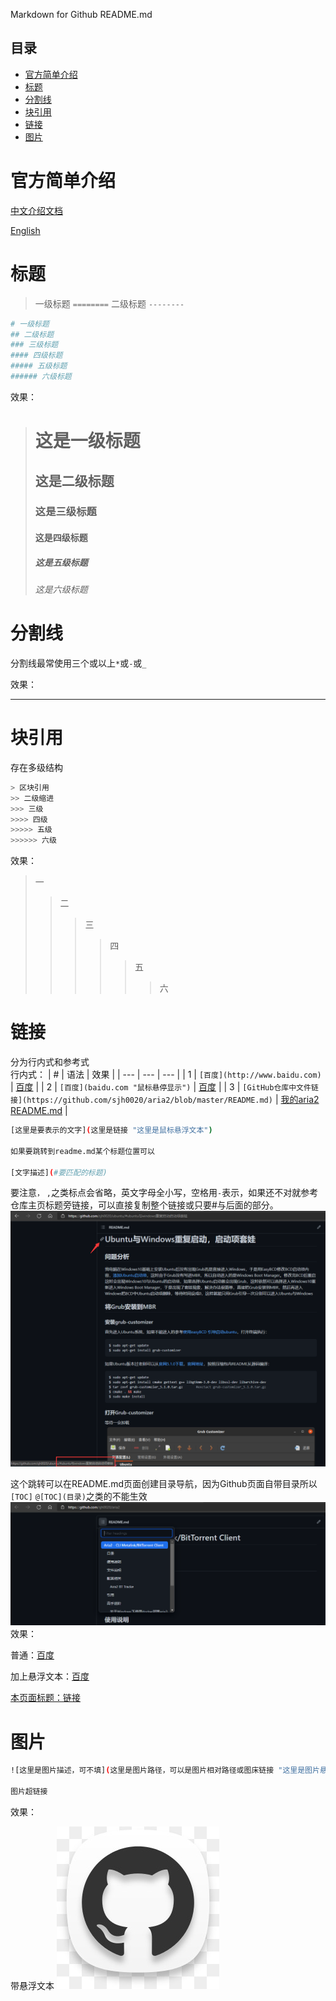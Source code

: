 Markdown for Github README.md

## 目录

- [官方简单介绍](#官方简单介绍)
- [标题](#标题)
- [分割线](#分割线)
- [块引用](#块引用)
- [链接](#链接)
- [图片](#图片)

# 官方简单介绍

[中文介绍文档](https://docs.github.com/cn/github/creating-cloning-and-archiving-repositories/creating-a-repository-on-github/about-readmes)

[English](https://docs.github.com/en/github/creating-cloning-and-archiving-repositories/creating-a-repository-on-github/about-readmes)

# 标题

> 一级标题
> `========`
> 二级标题
> `--------`

```bash
# 一级标题
## 二级标题
### 三级标题
#### 四级标题
##### 五级标题
###### 六级标题
```

效果：

> # 这是一级标题
> ## 这是二级标题
> ### 这是三级标题
> #### 这是四级标题
> ##### 这是五级标题
> ###### 这是六级标题

# 分割线

分割线最常使用三个或以上`*`或`-`或`_`

效果：
***
# 块引用

存在多级结构
```Bash
> 区块引用
>> 二级缩进
>>> 三级
>>>> 四级
>>>>> 五级
>>>>>> 六级
```

效果：

> 一
>> 二
>>> 三
>>>> 四
>>>>> 五
>>>>>> 六

# 链接

分为行内式和参考式   
行内式：
| # | 语法 | 效果 |
| --- | --- | --- |
| 1 | `[百度](http://www.baidu.com)` | [百度](http://www.baidu.com) |
| 2 | `[百度](baidu.com "鼠标悬停显示")` | [百度](www.baidu.com "鼠标悬停显示") |
| 3 | `[GitHub仓库中文件链接](https://github.com/sjh0020/aria2/blob/master/README.md)` | [我的aria2   README.md](https://github.com/sjh0020/aria2/blob/master/README.md) |
```Bash
[这里是要表示的文字](这里是链接 "这里是鼠标悬浮文本")

如果要跳转到readme.md某个标题位置可以

[文字描述](#要匹配的标题)
```

要注意`，` `,`之类标点会省略，英文字母全小写，空格用`-`表示，如果还不对就参考仓库主页标题旁链接，可以直接复制整个链接或只要#与后面的部分。   ![](img/3.png)

这个跳转可以在README.md页面创建目录导航，因为Github页面自带目录所以`[TOC]` `@[TOC](目录)`之类的不能生效   ![](img/2.png)
效果：

普通：[百度](http://www.baidu.com)

加上悬浮文本：[百度](http://www.baidu.com "这是百度的链接")

[本页面标题：链接](#链接)

# 图片

```Bash
![这里是图片描述，可不填](这里是图片路径，可以是图片相对路径或图床链接 "这里是图片悬浮文本"]

图片超链接
```

效果：

带悬浮文本
![](img/1.png "这是一张图片")
